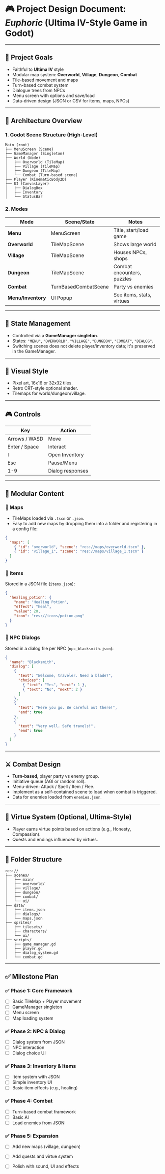 # 🎮 Project Design Document: *Euphoric* (Ultima IV-Style Game in Godot)

---

## 🎯 Project Goals

* Faithful to **Ultima IV** style
* Modular map system: **Overworld**, **Village**, **Dungeon**, **Combat**
* Tile-based movement and maps
* Turn-based combat system
* Dialogue trees from NPCs
* Menu screen with options and save/load
* Data-driven design (JSON or CSV for items, maps, NPCs)

---

## 🧱 Architecture Overview

### 1. Godot Scene Structure (High-Level)

```
Main (root)
├── MenuScreen (Scene)
├── GameManager (Singleton)
├── World (Node)
│   ├── Overworld (TileMap)
│   ├── Village (TileMap)
│   ├── Dungeon (TileMap)
│   └── Combat (Turn-based scene)
├── Player (KinematicBody2D)
├── UI (CanvasLayer)
│   ├── DialogBox
│   ├── Inventory
│   └── StatusBar
```

### 2. Modes

| Mode               | Scene/State          | Notes                      |
| ------------------ | -------------------- | -------------------------- |
| **Menu**           | MenuScreen           | Title, start/load game     |
| **Overworld**      | TileMapScene         | Shows large world          |
| **Village**        | TileMapScene         | Houses NPCs, shops         |
| **Dungeon**        | TileMapScene         | Combat encounters, puzzles |
| **Combat**         | TurnBasedCombatScene | Party vs enemies           |
| **Menu/Inventory** | UI Popup             | See items, stats, virtues  |

---

## 🔄 State Management

* Controlled via a **GameManager singleton**.
* States: `"MENU"`, `"OVERWORLD"`, `"VILLAGE"`, `"DUNGEON"`, `"COMBAT"`, `"DIALOG"`.
* Switching scenes does not delete player/inventory data; it's preserved in the GameManager.

---

## 🎨 Visual Style

* Pixel art, 16x16 or 32x32 tiles.
* Retro CRT-style optional shader.
* Tilemaps for world/dungeon/village.

---

## 🎮 Controls

| Key           | Action           |
| ------------- | ---------------- |
| Arrows / WASD | Move             |
| Enter / Space | Interact         |
| I             | Open Inventory   |
| Esc           | Pause/Menu       |
| 1-9           | Dialog responses |

---

## 🧩 Modular Content

### 🔸 Maps

* TileMaps loaded via `.tscn` or `.json`.
* Easy to add new maps by dropping them into a folder and registering in a config file:

```json
{
  "maps": [
    { "id": "overworld", "scene": "res://maps/overworld.tscn" },
    { "id": "village_1", "scene": "res://maps/village_1.tscn" }
  ]
}
```

### 🔸 Items

Stored in a JSON file (`items.json`):

```json
{
  "healing_potion": {
    "name": "Healing Potion",
    "effect": "heal",
    "value": 20,
    "icon": "res://icons/potion.png"
  }
}
```

### 🔸 NPC Dialogs

Stored in a dialog file per NPC (`npc_blacksmith.json`):

```json
{
  "name": "Blacksmith",
  "dialog": [
    {
      "text": "Welcome, traveler. Need a blade?",
      "choices": [
        { "text": "Yes", "next": 1 },
        { "text": "No", "next": 2 }
      ]
    },
    {
      "text": "Here you go. Be careful out there!",
      "end": true
    },
    {
      "text": "Very well. Safe travels!",
      "end": true
    }
  ]
}
```

---

## ⚔️ Combat Design

* **Turn-based**, player party vs enemy group.
* Initiative queue (AGI or random roll).
* Menu-driven: Attack / Spell / Item / Flee.
* Implement as a self-contained scene to load when combat is triggered.
* Data for enemies loaded from `enemies.json`.

---

## 🧠 Virtue System (Optional, Ultima-Style)

* Player earns virtue points based on actions (e.g., Honesty, Compassion).
* Quests and endings influenced by virtues.

---

## 📁 Folder Structure

```
res://
├── scenes/
│   ├── main/
│   ├── overworld/
│   ├── village/
│   ├── dungeon/
│   ├── combat/
│   └── ui/
├── data/
│   ├── items.json
│   ├── dialogs/
│   └── maps.json
├── sprites/
│   ├── tilesets/
│   ├── characters/
│   └── ui/
├── scripts/
│   ├── game_manager.gd
│   ├── player.gd
│   ├── dialog_system.gd
│   └── combat.gd
```

---

## ✅ Milestone Plan

### ✅ Phase 1: Core Framework

* [ ] Basic TileMap + Player movement
* [ ] GameManager singleton
* [ ] Menu screen
* [ ] Map loading system

### ✅ Phase 2: NPC & Dialog

* [ ] Dialog system from JSON
* [ ] NPC interaction
* [ ] Dialog choice UI

### ✅ Phase 3: Inventory & Items

* [ ] Item system with JSON
* [ ] Simple inventory UI
* [ ] Basic item effects (e.g., healing)

### ✅ Phase 4: Combat

* [ ] Turn-based combat framework
* [ ] Basic AI
* [ ] Load enemies from JSON

### ✅ Phase 5: Expansion

* [ ] Add new maps (village, dungeon)
* [ ] Add quests and virtue system
* [ ] Polish with sound, UI and effects

